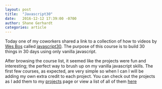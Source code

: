 ```yaml
---
layout: post
title:  "Javascript30"
date:   2016-12-12 17:39:00 -0700
author: Shane Gerhardt
categories: article
---
```

Today one of my coworkers shared a link to a collection of how to videos by [Wes Bos][wesbos] called [javascript30][javascript30].
The purpose of this course is to build 30 things in 30 days using only vanilla javascript.

After browsing the course list, it seemed like the projects were fun and interesting; the perfect way to brush up on my vanilla javascript skills. The first few courses, as expected, are very simple so when I can I will be adding my own extra credit to each project. You can check out the projects as I add them to my [projects][projects] page or view a list of all of them [here][allprojects]

[wesbos]: http://wesbos.com/
[javascript30]: https://javascript30.com/
[allprojects]: https://www.shanegerhardt.com/javascript30/
[projects]: https://www.shanegerhardt.com/projects
